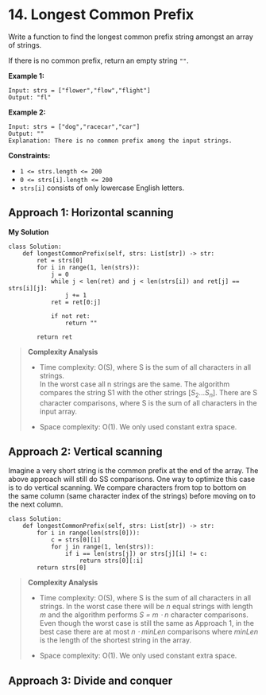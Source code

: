 # 14. Longest Common Prefix

Write a function to find the longest common prefix string amongst an array of strings.

If there is no common prefix, return an empty string `""`.


**Example 1:**

```
Input: strs = ["flower","flow","flight"]
Output: "fl"
```

**Example 2:**

```
Input: strs = ["dog","racecar","car"]
Output: ""
Explanation: There is no common prefix among the input strings.
```

**Constraints:**

- `1 <= strs.length <= 200`
- `0 <= strs[i].length <= 200`
- `strs[i]` consists of only lowercase English letters.


## Approach 1: Horizontal scanning
**My Solution**
```python3
class Solution:
    def longestCommonPrefix(self, strs: List[str]) -> str:
        ret = strs[0]
        for i in range(1, len(strs)):
            j = 0
            while j < len(ret) and j < len(strs[i]) and ret[j] == strs[i][j]:
                j += 1
            ret = ret[0:j]
            
            if not ret:
                return ""
            
        return ret
```

> **Complexity Analysis**
>
> - Time complexity: O(S), where S is the sum of all characters in all strings.  
> In the worst case all n strings are the same. The algorithm compares the string S1 with the other strings $[S_2 ... S_n]$. There are S character comparisons, where S is the sum of all characters in the input array.
> 
> - Space complexity: O(1). We only used constant extra space.


## Approach 2: Vertical scanning
Imagine a very short string is the common prefix at the end of the array. The above approach will still do SS comparisons. One way to optimize this case is to do vertical scanning. We compare characters from top to bottom on the same column (same character index of the strings) before moving on to the next column.

```python3
class Solution:
    def longestCommonPrefix(self, strs: List[str]) -> str:
        for i in range(len(strs[0])):
            c = strs[0][i]
            for j in range(1, len(strs)):
                if i == len(strs[j]) or strs[j][i] != c:
                    return strs[0][:i]
        return strs[0]
```

> **Complexity Analysis**
>
> - Time complexity: O(S), where S is the sum of all characters in all strings. In the worst case there will be *n* equal strings with length *m* and the algorithm performs *S = m ⋅ n* character comparisons. Even though the worst case is still the same as Approach 1, in the best case there are at most *n ⋅ minLen* comparisons where *minLen* is the length of the shortest string in the array.
> 
> - Space complexity: O(1). We only used constant extra space.


## Approach 3: Divide and conquer
